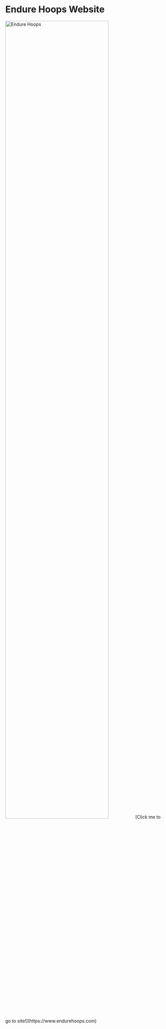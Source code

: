 # Endure Hoops Website

<img src="https://imgur.com/TyUqe8O.png" height="80%" width="80%" alt="Endure Hoops" />
[Click me to go to site!](https://www.endurehoops.com)
